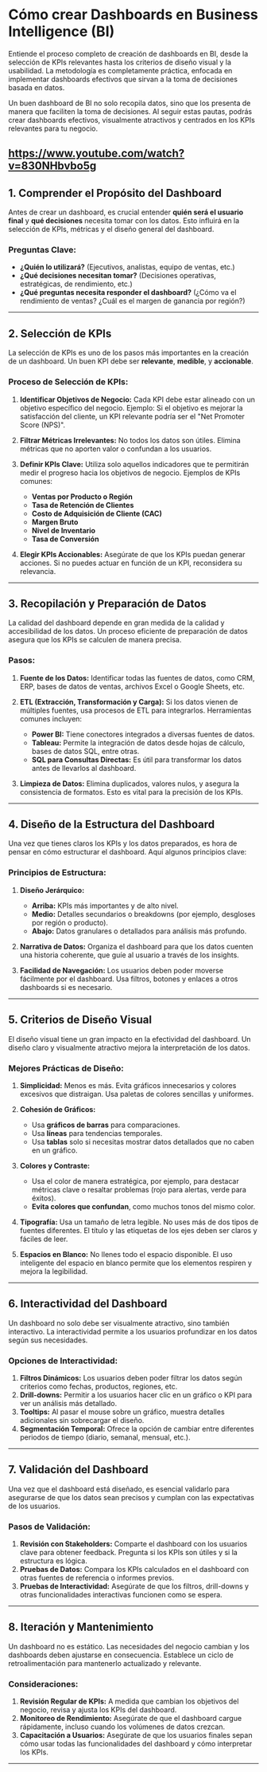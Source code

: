 # Cómo crear Dashboards en Business Intelligence (BI)

Entiende el proceso completo de creación de dashboards en BI, desde la selección de KPIs relevantes hasta los criterios de diseño visual y la usabilidad. La metodología es completamente práctica, enfocada en implementar dashboards efectivos que sirvan a la toma de decisiones basada en datos.

Un buen dashboard de BI no solo recopila datos, sino que los presenta de manera que faciliten la toma de decisiones. Al seguir estas pautas, podrás crear dashboards efectivos, visualmente atractivos y centrados en los KPIs relevantes para tu negocio.

https://www.youtube.com/watch?v=830NHbvbo5g
---

## 1. **Comprender el Propósito del Dashboard**
Antes de crear un dashboard, es crucial entender **quién será el usuario final** y **qué decisiones** necesita tomar con los datos. Esto influirá en la selección de KPIs, métricas y el diseño general del dashboard.

### Preguntas Clave:
- **¿Quién lo utilizará?** (Ejecutivos, analistas, equipo de ventas, etc.)
- **¿Qué decisiones necesitan tomar?** (Decisiones operativas, estratégicas, de rendimiento, etc.)
- **¿Qué preguntas necesita responder el dashboard?** (¿Cómo va el rendimiento de ventas? ¿Cuál es el margen de ganancia por región?)

---

## 2. **Selección de KPIs**
La selección de KPIs es uno de los pasos más importantes en la creación de un dashboard. Un buen KPI debe ser **relevante**, **medible**, y **accionable**.

### Proceso de Selección de KPIs:

1. **Identificar Objetivos de Negocio:** Cada KPI debe estar alineado con un objetivo específico del negocio. Ejemplo: Si el objetivo es mejorar la satisfacción del cliente, un KPI relevante podría ser el "Net Promoter Score (NPS)".
   
2. **Filtrar Métricas Irrelevantes:** No todos los datos son útiles. Elimina métricas que no aporten valor o confundan a los usuarios.

3. **Definir KPIs Clave:** Utiliza solo aquellos indicadores que te permitirán medir el progreso hacia los objetivos de negocio. Ejemplos de KPIs comunes:
   - **Ventas por Producto o Región**
   - **Tasa de Retención de Clientes**
   - **Costo de Adquisición de Cliente (CAC)**
   - **Margen Bruto**
   - **Nivel de Inventario**
   - **Tasa de Conversión**

4. **Elegir KPIs Accionables:** Asegúrate de que los KPIs puedan generar acciones. Si no puedes actuar en función de un KPI, reconsidera su relevancia.

---

## 3. **Recopilación y Preparación de Datos**
La calidad del dashboard depende en gran medida de la calidad y accesibilidad de los datos. Un proceso eficiente de preparación de datos asegura que los KPIs se calculen de manera precisa.

### Pasos:
1. **Fuente de los Datos:** Identificar todas las fuentes de datos, como CRM, ERP, bases de datos de ventas, archivos Excel o Google Sheets, etc.
2. **ETL (Extracción, Transformación y Carga):** Si los datos vienen de múltiples fuentes, usa procesos de ETL para integrarlos. Herramientas comunes incluyen:
   - **Power BI:** Tiene conectores integrados a diversas fuentes de datos.
   - **Tableau:** Permite la integración de datos desde hojas de cálculo, bases de datos SQL, entre otras.
   - **SQL para Consultas Directas:** Es útil para transformar los datos antes de llevarlos al dashboard.

3. **Limpieza de Datos:** Elimina duplicados, valores nulos, y asegura la consistencia de formatos. Esto es vital para la precisión de los KPIs.

---

## 4. **Diseño de la Estructura del Dashboard**
Una vez que tienes claros los KPIs y los datos preparados, es hora de pensar en cómo estructurar el dashboard. Aquí algunos principios clave:

### Principios de Estructura:

1. **Diseño Jerárquico:**
   - **Arriba:** KPIs más importantes y de alto nivel.
   - **Medio:** Detalles secundarios o breakdowns (por ejemplo, desgloses por región o producto).
   - **Abajo:** Datos granulares o detallados para análisis más profundo.

2. **Narrativa de Datos:** Organiza el dashboard para que los datos cuenten una historia coherente, que guíe al usuario a través de los insights.

3. **Facilidad de Navegación:** Los usuarios deben poder moverse fácilmente por el dashboard. Usa filtros, botones y enlaces a otros dashboards si es necesario.

---

## 5. **Criterios de Diseño Visual**
El diseño visual tiene un gran impacto en la efectividad del dashboard. Un diseño claro y visualmente atractivo mejora la interpretación de los datos.

### Mejores Prácticas de Diseño:

1. **Simplicidad:** Menos es más. Evita gráficos innecesarios y colores excesivos que distraigan. Usa paletas de colores sencillas y uniformes.

2. **Cohesión de Gráficos:**
   - Usa **gráficos de barras** para comparaciones.
   - Usa **líneas** para tendencias temporales.
   - Usa **tablas** solo si necesitas mostrar datos detallados que no caben en un gráfico.

3. **Colores y Contraste:**
   - Usa el color de manera estratégica, por ejemplo, para destacar métricas clave o resaltar problemas (rojo para alertas, verde para éxitos).
   - **Evita colores que confundan**, como muchos tonos del mismo color.

4. **Tipografía:** Usa un tamaño de letra legible. No uses más de dos tipos de fuentes diferentes. El título y las etiquetas de los ejes deben ser claros y fáciles de leer.

5. **Espacios en Blanco:** No llenes todo el espacio disponible. El uso inteligente del espacio en blanco permite que los elementos respiren y mejora la legibilidad.

---

## 6. **Interactividad del Dashboard**
Un dashboard no solo debe ser visualmente atractivo, sino también interactivo. La interactividad permite a los usuarios profundizar en los datos según sus necesidades.

### Opciones de Interactividad:

1. **Filtros Dinámicos:** Los usuarios deben poder filtrar los datos según criterios como fechas, productos, regiones, etc.
2. **Drill-downs:** Permitir a los usuarios hacer clic en un gráfico o KPI para ver un análisis más detallado.
3. **Tooltips:** Al pasar el mouse sobre un gráfico, muestra detalles adicionales sin sobrecargar el diseño.
4. **Segmentación Temporal:** Ofrece la opción de cambiar entre diferentes periodos de tiempo (diario, semanal, mensual, etc.).

---

## 7. **Validación del Dashboard**
Una vez que el dashboard está diseñado, es esencial validarlo para asegurarse de que los datos sean precisos y cumplan con las expectativas de los usuarios.

### Pasos de Validación:
1. **Revisión con Stakeholders:** Comparte el dashboard con los usuarios clave para obtener feedback. Pregunta si los KPIs son útiles y si la estructura es lógica.
2. **Pruebas de Datos:** Compara los KPIs calculados en el dashboard con otras fuentes de referencia o informes previos.
3. **Pruebas de Interactividad:** Asegúrate de que los filtros, drill-downs y otras funcionalidades interactivas funcionen como se espera.

---

## 8. **Iteración y Mantenimiento**
Un dashboard no es estático. Las necesidades del negocio cambian y los dashboards deben ajustarse en consecuencia. Establece un ciclo de retroalimentación para mantenerlo actualizado y relevante.

### Consideraciones:
1. **Revisión Regular de KPIs:** A medida que cambian los objetivos del negocio, revisa y ajusta los KPIs del dashboard.
2. **Monitoreo de Rendimiento:** Asegúrate de que el dashboard cargue rápidamente, incluso cuando los volúmenes de datos crezcan.
3. **Capacitación a Usuarios:** Asegúrate de que los usuarios finales sepan cómo usar todas las funcionalidades del dashboard y cómo interpretar los KPIs.

---



